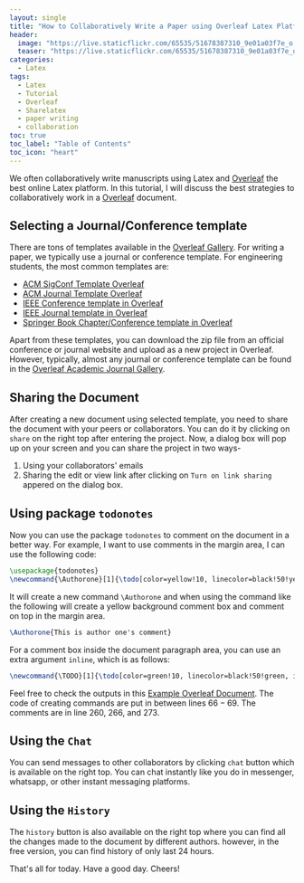 ```yaml
---
layout: single
title: "How to Collaboratively Write a Paper using Overleaf Latex Platform"
header:
  image: "https://live.staticflickr.com/65535/51678387310_9e01a03f7e_o.png"
  teaser: "https://live.staticflickr.com/65535/51678387310_9e01a03f7e_o.png"
categories:
  - Latex
tags:
  - Latex
  - Tutorial
  - Overleaf
  - Sharelatex
  - paper writing
  - collaboration
toc: true
toc_label: "Table of Contents"
toc_icon: "heart"
---
```


We often collaboratively write manuscripts using Latex and [Overleaf](https://www.overleaf.com) the best online Latex platform. In this tutorial, I will discuss the best strategies to collaboratively work in a [Overleaf](https://www.overleaf.com) document.

## Selecting a Journal/Conference template
There are tons of templates available in the [Overleaf Gallery](https://www.overleaf.com/gallery). For writing a paper, we typically use a journal or conference template. For engineering students, the most common templates are:
* [ACM SigConf Template Overleaf](https://www.google.com/url?q=https%3A%2F%2Fwww.overleaf.com%2Flatex%2Ftemplates%2Fassociation-for-computing-machinery-acm-sig-proceedings-template%2Fbmvfhcdnxfty&sa=D&sntz=1&usg=AFQjCNH9E9ycWMKCwoFop9S-ac11ZVGyCg)
* [ACM Journal Template Overleaf](https://www.google.com/url?q=https%3A%2F%2Fwww.overleaf.com%2Flatex%2Ftemplates%2Fassociation-for-computing-machinery-acm-generic-journal-manuscript-template%2Fyffvrvzbhhpt&sa=D&sntz=1&usg=AFQjCNEEps62nCp5ix5_LzyoIQ5fjJsZxQ)
* [IEEE Conference template in Overleaf](https://www.google.com/url?q=https%3A%2F%2Fwww.overleaf.com%2Flatex%2Ftemplates%2Fieee-conference-template-example%2Fnsncsyjfmpxy&sa=D&sntz=1&usg=AFQjCNE1ZkmpzmLoyDXN6MkaDUouuUjrBQ)
* [IEEE Journal template in Overleaf](https://www.google.com/url?q=https%3A%2F%2Fwww.overleaf.com%2Flatex%2Ftemplates%2Fieee-journal-paper-template%2Fjbbbdkztwxrd&sa=D&sntz=1&usg=AFQjCNHTRHaB44Eu6y3XtwYP-nLHpNscqg)
* [Springer Book Chapter/Conference template in Overleaf](https://www.google.com/url?q=https%3A%2F%2Fwww.overleaf.com%2Flatex%2Ftemplates%2Fspringer-book-chapter%2Fhrdcrfynnzjn&sa=D&sntz=1&usg=AFQjCNFkAMPBlaldj62kIQpqnYtPvu8MOg)

Apart from these templates, you can download the zip file from an official conference or journal website and upload as a new project in Overleaf. However, typically, almost any journal or conference template can be found in the [Overleaf Academic Journal Gallery](https://www.overleaf.com/gallery/tagged/academic-journal). 


## Sharing the Document
After creating a new document using selected template, you need to share the document with your peers or collaborators. You can do it by clicking on `share` on the right top after entering the project. Now, a dialog box will pop up on your screen and you can share the project in two ways-
1. Using your collaborators' emails
2. Sharing the edit or view link after clicking on `Turn on link sharing` appered on the dialog box.


## Using package `todonotes`
Now you can use the package `todonotes` to comment on the document in a better way. For example, I want to use comments in the margin area, I can use the following code:
```latex
\usepackage{todonotes}
\newcommand{\Authorone}[1]{\todo[color=yellow!10, linecolor=black!50!yellow]{\textbf{AO:} #1}}
```
It will create a new command `\Authorone` and when using the command like the following will create a yellow background comment box and comment on top in the margin area.
```latex
\Authorone{This is author one's comment}
```
For a comment box inside the document paragraph area, you can use an extra argument `inline`, which is as follows:
```latex
\newcommand{\TODO}[1]{\todo[color=green!10, linecolor=black!50!green, inline]{\textbf{TODO:} #1}}
```


Feel free to check the outputs in this [Example Overleaf Document](https://www.overleaf.com/read/vnwqdpgvyhgv). The code of creating commands are put in between lines $66-69$. The comments are in line $260$, $266$, and $273$.

## Using the `Chat`
You can send messages to other collaborators by clicking `chat` button which is available on the right top. You can chat instantly like you do in messenger, whatsapp, or other instant messaging platforms.

## Using the `History`
The `history` button is also available on the right top where you can find all the changes made to the document by different authors. however, in the free version, you can find history of only last $24$ hours.

That's all for today. Have a good day. Cheers!
<!--stackedit_data:
eyJoaXN0b3J5IjpbLTE3NDY0NDcwNThdfQ==
-->